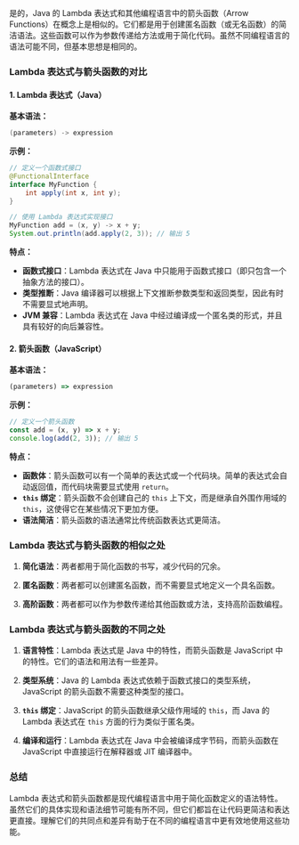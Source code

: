 是的，Java 的 Lambda 表达式和其他编程语言中的箭头函数（Arrow Functions）在概念上是相似的。它们都是用于创建匿名函数（或无名函数）的简洁语法。这些函数可以作为参数传递给方法或用于简化代码。虽然不同编程语言的语法可能不同，但基本思想是相同的。

### Lambda 表达式与箭头函数的对比

#### 1. **Lambda 表达式（Java）**

**基本语法：**

```java
(parameters) -> expression
```

**示例：**

```java
// 定义一个函数式接口
@FunctionalInterface
interface MyFunction {
    int apply(int x, int y);
}

// 使用 Lambda 表达式实现接口
MyFunction add = (x, y) -> x + y;
System.out.println(add.apply(2, 3)); // 输出 5
```

**特点：**

- **函数式接口**：Lambda 表达式在 Java 中只能用于函数式接口（即只包含一个抽象方法的接口）。
- **类型推断**：Java 编译器可以根据上下文推断参数类型和返回类型，因此有时不需要显式地声明。
- **JVM 兼容**：Lambda 表达式在 Java 中经过编译成一个匿名类的形式，并且具有较好的向后兼容性。

#### 2. **箭头函数（JavaScript）**

**基本语法：**

```javascript
(parameters) => expression
```

**示例：**

```javascript
// 定义一个箭头函数
const add = (x, y) => x + y;
console.log(add(2, 3)); // 输出 5
```

**特点：**

- **函数体**：箭头函数可以有一个简单的表达式或一个代码块。简单的表达式会自动返回值，而代码块需要显式使用 `return`。
- **`this` 绑定**：箭头函数不会创建自己的 `this` 上下文，而是继承自外围作用域的 `this`，这使得它在某些情况下更加方便。
- **语法简洁**：箭头函数的语法通常比传统函数表达式更简洁。

### Lambda 表达式与箭头函数的相似之处

1. **简化语法**：两者都用于简化函数的书写，减少代码的冗余。

2. **匿名函数**：两者都可以创建匿名函数，而不需要显式地定义一个具名函数。

3. **高阶函数**：两者都可以作为参数传递给其他函数或方法，支持高阶函数编程。

### Lambda 表达式与箭头函数的不同之处

1. **语言特性**：Lambda 表达式是 Java 中的特性，而箭头函数是 JavaScript 中的特性。它们的语法和用法有一些差异。
   
2. **类型系统**：Java 的 Lambda 表达式依赖于函数式接口的类型系统，JavaScript 的箭头函数不需要这种类型的接口。

3. **`this` 绑定**：JavaScript 的箭头函数继承父级作用域的 `this`，而 Java 的 Lambda 表达式在 `this` 方面的行为类似于匿名类。

4. **编译和运行**：Lambda 表达式在 Java 中会被编译成字节码，而箭头函数在 JavaScript 中直接运行在解释器或 JIT 编译器中。

### 总结

Lambda 表达式和箭头函数都是现代编程语言中用于简化函数定义的语法特性。虽然它们的具体实现和语法细节可能有所不同，但它们都旨在让代码更简洁和表达更直接。理解它们的共同点和差异有助于在不同的编程语言中更有效地使用这些功能。